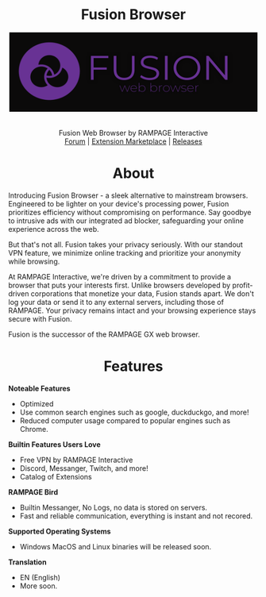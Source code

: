 <h1 align="center">Fusion Browser</h1>
<p align="center">
<img src="https://github.com/RAMPAGELLC/fusion/raw/main/fusion_ban.png" style="display: block;margin-left: auto;margin-right: auto;" width="500" height="160" align="center"/><br><br>
Fusion Web Browser by RAMPAGE Interactive<br>
<a target="_blank" href="https://meta.rampage.place">Forum</a> |
<a target="_blank" href="https://meta.rampage.place/c/resources/fusion-extensions/38">Extension Marketplace</a> |
<a target="_blank" href="https://github.com/RAMPAGELLC/fusion/releases">Releases</a>
</p>
<h1 align="center">About</h1>
Introducing Fusion Browser - a sleek alternative to mainstream browsers. Engineered to be lighter on your device's processing power, Fusion prioritizes efficiency without compromising on performance. Say goodbye to intrusive ads with our integrated ad blocker, safeguarding your online experience across the web.

But that's not all. Fusion takes your privacy seriously. With our standout VPN feature, we minimize online tracking and prioritize your anonymity while browsing.

At RAMPAGE Interactive, we're driven by a commitment to provide a browser that puts your interests first. Unlike browsers developed by profit-driven corporations that monetize your data, Fusion stands apart. We don't log your data or send it to any external servers, including those of RAMPAGE. Your privacy remains intact and your browsing experience stays secure with Fusion.

Fusion is the successor of the RAMPAGE GX web browser. 

<h1 align="center">Features</h1>

 <b>Noteable Features</b>
  - Optimized
  - Use common search engines such as google, duckduckgo, and more!
  - Reduced computer usage compared to popular engines such as Chrome.

  <b>Builtin Features Users Love</b>
  - Free VPN by RAMPAGE Interactive
  - Discord, Messanger, Twitch, and more!
  - Catalog of Extensions

  <b>RAMPAGE Bird</b>
  - Builtin Messanger, No Logs, no data is stored on servers.
  - Fast and reliable communication, everything is instant and not recored.

  <b>Supported Operating Systems</b>
  - Windows
  MacOS and Linux binaries will be released soon.

 <b>Translation</b>
  - EN (English)
  - More soon.
